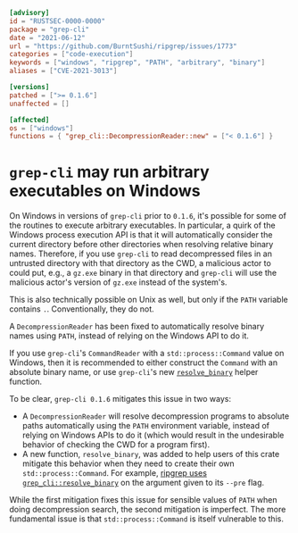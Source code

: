 ```toml
[advisory]
id = "RUSTSEC-0000-0000"
package = "grep-cli"
date = "2021-06-12"
url = "https://github.com/BurntSushi/ripgrep/issues/1773"
categories = ["code-execution"]
keywords = ["windows", "ripgrep", "PATH", "arbitrary", "binary"]
aliases = ["CVE-2021-3013"]

[versions]
patched = [">= 0.1.6"]
unaffected = []

[affected]
os = ["windows"]
functions = { "grep_cli::DecompressionReader::new" = ["< 0.1.6"] }
```

# `grep-cli` may run arbitrary executables on Windows

On Windows in versions of `grep-cli` prior to `0.1.6`, it's possible for some
of the routines to execute arbitrary executables. In particular, a quirk of
the Windows process execution API is that it will automatically consider the
current directory before other directories when resolving relative binary
names. Therefore, if you use `grep-cli` to read decompressed files in an
untrusted directory with that directory as the CWD, a malicious actor to could
put, e.g., a `gz.exe` binary in that directory and `grep-cli` will use the
malicious actor's version of `gz.exe` instead of the system's.

This is also technically possible on Unix as well, but only if the `PATH`
variable contains `.`. Conventionally, they do not.

A `DecompressionReader` has been fixed to automatically resolve binary names
using `PATH`, instead of relying on the Windows API to do it.

If you use `grep-cli`'s `CommandReader` with a `std::process::Command` value
on Windows, then it is recommended to either construct the `Command` with an
absolute binary name, or use `grep-cli`'s new
[`resolve_binary`](https://docs.rs/grep-cli/0.1.6/grep_cli/fn.resolve_binary.html)
helper function.

To be clear, `grep-cli 0.1.6` mitigates this issue in two ways:

* A `DecompressionReader` will resolve decompression programs to absolute
paths automatically using the `PATH` environment variable, instead of relying
on Windows APIs to do it (which would result in the undesirable behavior of
checking the CWD for a program first).
* A new function, `resolve_binary`, was added to help users of this crate
mitigate this behavior when they need to create their own
`std::process::Command`. For example,
[ripgrep uses `grep_cli::resolve_binary`](https://github.com/BurntSushi/ripgrep/blob/7ce66f73cf7e76e9f2557922ac8e650eb02cf4ed/crates/core/search.rs#L119-L122)
on the argument given to its `--pre` flag.

While the first mitigation fixes this issue for sensible values of `PATH`
when doing decompression search, the second mitigation is imperfect. The more
fundamental issue is that `std::process::Command` is itself vulnerable to this.
